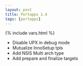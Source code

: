 ```yaml
---
layout: post
title: Portapps 1.4
tags: [portapps]
---
```

{% include vars.html %}

* Disable UPX in debug mode
* Mutualize InnoSetup tpls
* Add NSIS Multi arch type
* Add prepare and finalize targets